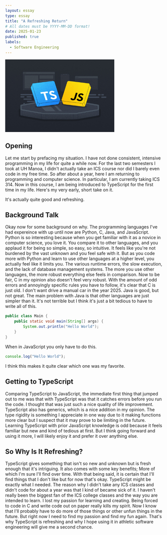 ```yaml
---
layout: essay
type: essay
title: "A Refreshing Return"
# All dates must be YYYY-MM-DD format!
date: 2025-01-23
published: true
labels:
  - Software Engineering
---
```


<img width="350px" class="rounded float-start pe-4" src="../img/typescript-vs-javascript.jpg">

## Opening

Let me start by prefacing my situation. I have not done consistent, intensive programming in my life for quite a while now. For the last two semesters I took at UH Manoa, I didn't actually take an ICS course nor did I barely even code in my free time. So after about a year, here I am returning to programming and computer science. In particular, I am currently taking ICS 314. Now in this course, I am being introduced to TypeScript for the first time in my life. Here's my very early, short take on it. 

It's actually quite good and refreshing.

## Background Talk

Okay now for some background on why. The programming languages I've had expereince with up until now are Python, C, Java, and JavaScript. Python is so interesting because when you get familiar with it as a novice in computer science, you love it.  You compare it to other languages, and you applaud it for being so simple, so easy, so intuitive. It feels like you're not burdened by the vast unknown and you feel safe with it. But as you code more with Python and learn to use other languages at a higher level, you actually feel like it limits you. The various runtime errors, the slow execution, and the lack of database management systems. The more you use other languages, the more robust everything else feels in comparison. Now to be fair, C in my opinion also doesn't feel very robust. With the amount of odd errors and annoyingly specific rules you have to follow, it's clear that C is just old. I don't want drive a manual car in the year 2025. Java is good, but not great. The main problem with Java is that other languages are just simpler than it. It's not terrible but I think it's just a bit tedious to have to write all of this.

```java
public class Main {
    public static void main(String[] args) {
        System.out.println("Hello World");
    }
}
```

When in JavaScript you only have to do this.

```javascript
console.log("Hello World");
```

I think this makes it quite clear which one was my favorite.

## Getting to TypeScript

Comparing TypeScript to JavaScript, the immediate first thing that jumped out to me was that with TypeScript was that it catches errors before you run the code. I thought that was just such a nice quality of life improvement. TypeScript also has generics, which is a nice addition in my opinion. The type rigidity is something I appreciate in one way due to it making functions more clear but I suspect that it may prove to be limiting in the future. Learning TypeScript with  prior JavaScript knowledge is odd because it feels familiar but new and kind of tedious at first. But I think going forward and using it more, I will likely enjoy it and prefer it over anything else.

## So Why Is It Refreshing?

TypeScript gives something that isn't so new and unknown but is fresh enough that it's intriguing. It also comes with some key benefits; More of which I'm sure I'll find over time. With that being said, it is certain that I'll find things that I don't like but for now that's okay. TypeScript might be exactly what I needed. The reason why I didn't take any ICS classes and didn't code for about a year was that I kind of became sick of it. I haven't really been the biggest fan of the ICS college classes and the way you are intended to learn. I lost my passion for learning and creating. Being forced to code in C and write code out on paper really kills my spirit. Now I know that I'll probably have to do more of those things or other unfun things in the future. But right now I need to find my passion and find my fun again. That's why TypeScript is refreshing and why I hope using it in athletic software engineering will give me a second chance.
